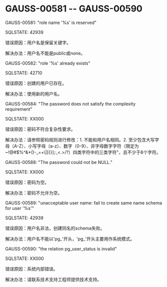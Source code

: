 # GAUSS-00581 -- GAUSS-00590

GAUSS-00581: "role name '%s' is reserved"

SQLSTATE: 42939

错误原因：用户名是保留关键字。

解决办法：用户名不能是public或none。

GAUSS-00582: "role '%s' already exists"

SQLSTATE: 42710

错误原因：创建的用户已存在。

解决办法：使用新的用户名。

GAUSS-00584: "The password does not satisfy the complexity requirement"

SQLSTATE: XX000

错误原因：密码不符合复杂性要求。

解决办法：请参照密码规则进行修改：1. 不能和用户名相同。2. 至少包含大写字母（A-Z）、小写字母（a-z）、数字（0-9）、非字母数字字符（限定为\~!@\#$%^&\*\(\)-\_=+\\|\[\{\}\];:,<.\>/?）四类字符中的三类字符"，且不少于8个字符。

GAUSS-00588: "The password could not be NULL."

SQLSTATE: XX000

错误原因：密码为空。

解决办法：密码不允许为空。

GAUSS-00589: "unacceptable user name: fail to create same name schema for user '%s'"

SQLSTATE: 42939

错误原因：用户名非法，创建同名的schema失败。

解决办法：用户名不能以'pg\_'开头，'pg\_'开头主要用作系统模式。

GAUSS-00590: "the relation pg\_user\_status is invalid"

SQLSTATE: XX000

错误原因：系统内部错误。

解决办法：请联系技术支持工程师提供技术支持。

